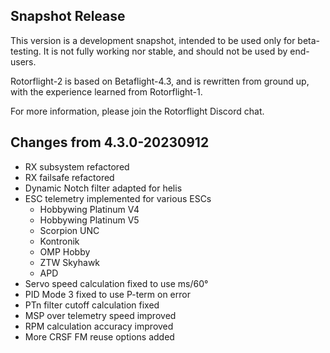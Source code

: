 ## Snapshot Release

This version is a development snapshot, intended to be used only for beta-testing.
It is not fully working nor stable, and should not be used by end-users.

Rotorflight-2 is based on Betaflight-4.3, and is rewritten from ground up,
with the experience learned from Rotorflight-1.

For more information, please join the Rotorflight Discord chat.


## Changes from 4.3.0-20230912

- RX subsystem refactored
- RX failsafe refactored
- Dynamic Notch filter adapted for helis
- ESC telemetry implemented for various ESCs
  - Hobbywing Platinum V4
  - Hobbywing Platinum V5
  - Scorpion UNC
  - Kontronik
  - OMP Hobby
  - ZTW Skyhawk
  - APD
- Servo speed calculation fixed to use ms/60°
- PID Mode 3 fixed to use P-term on error
- PTn filter cutoff calculation fixed
- MSP over telemetry speed improved
- RPM calculation accuracy improved
- More CRSF FM reuse options added

